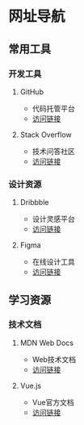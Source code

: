 # 网址导航

## 常用工具
### 开发工具
1. GitHub
   - 代码托管平台
   - [访问链接](https://github.com)

2. Stack Overflow
   - 技术问答社区
   - [访问链接](https://stackoverflow.com)

### 设计资源
1. Dribbble
   - 设计灵感平台
   - [访问链接](https://dribbble.com)

2. Figma
   - 在线设计工具
   - [访问链接](https://figma.com)

## 学习资源
### 技术文档
1. MDN Web Docs
   - Web技术文档
   - [访问链接](https://developer.mozilla.org)

2. Vue.js
   - Vue官方文档
   - [访问链接](https://vuejs.org) 